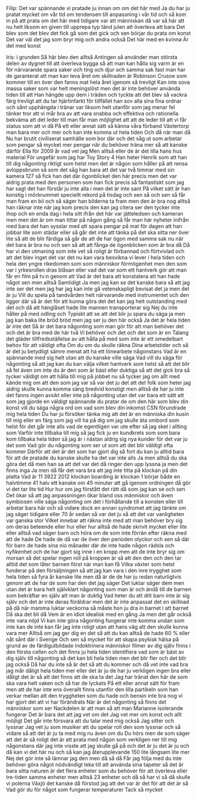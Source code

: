 
## 

[//]: # (epikuretId:hael/Der-Garten-des-Epikur/apps/source/talents/filip)
[//]: # (title:)
[//]: # (author:)
[//]: # (type:unknown)
[//]: # (audio:https://storage.googleapis.com/ewer/sv-SE_cairo-airport-iris-filip-2023-02.mp3)
[//]: # (video:)
[//]: # (language:sv-SE)
[//]: # (published:false)
[//]: # (promotion:none)

Filip: Det var spännande vi pratade ju innan om om det här med Ja du har ju pratat mycket om vår tid om tendensen till anpassning i vår tid och så kom in på att prata om det här med tidigare var att människan då var så här att nu helt liksom en given till upprepa typ tänd julen att överleva att bara Det blev som det blev det fick gå som det gick och sen börjar du prata om konst Det var väl det jag som bryr mig och andra också  Det här med en kvinna Är det med konst

Iris: i grunden Så här blev den alltså Antingen så använder man största delen av dygnet till att överleva bygga så att man kan hålla sig varm är en för närvarande spara saker och ting och djur och samma sak fast man har de garanterat att man kan leva året om skillnaden är Robinson Crusoe som kommer till en över den fanns mat hela året igenom så trevligt Kan inte sova massa saker som var helt meningslöst men det är inte behöver använda tiden till att Han hängde upp dem i träden och tyckte att det blev så vackra färg trevligt att du tar hjärtinfarkt för tillfället han sov alla sina fina ordnar och sånt upphängda i tränar var liksom helt utanför som jag menar fel tänker tror att vi mår bra av att vara snabba och effektiva och rationella bekväma att det leder till man får man möjlighet att att de leder till att vi får status som att vi då På ett eller annat sätt så känna våra förband Västertorp man bara mer och mer och kan inte komma ut hela tiden Och då när man då Nu har brutit civiliserat samhälle som bor där och det såg ut som arbetar som pengar så mycket mer pengar när du behöver träna mer så att kanske därför Ella för 2009 år vad vet jag Men alltså eller de är det lilla hans hus material För ungefär som jag har Toy Story 4 Han heter Henrik som att han till dig någonting riktigt som helst men det är någon som håller på att rensa avloppsbrunn så som det såg han bara att det var två timmar med sin kamera 127 så fick han det där ögonblicket den här precis men det var aldrig prata med den personen som han fick precis så fantastiskt som jag har sagt det han förstår ju inte alla i men det är inte sant På vilket sätt är han konstig i mörkrummet speciellt rekord på tisdag och sen så och sen så får man fram en bil och så säger han
 bilderna ta fram men den är bra nog alltså han räknar inte när jag kom precis den kan jag citera ser den tycker inte ihop och en enda dag i hela sitt ifrån det här var jätteledsen och kameran
 men men det är om man tittar på någon gång så får man här nyheter inifrån med bara det han sysslar med att spara pengar på mat för dagen att han jobbar lite som städar eller så går det inte att tänka på det ska sitta ner över lite
 så att de blir färdiga så går de att de har ögon med samma sak nu när det bara är bra nu och sen så att att fånga de ögonblicken som är bra
 då Då har vi den utmaning som inte vet så roligt är förbannad och förtvivlad och att det blev inget det var det nu kan vara besvikna vi lever i hela tiden och hela den yngre rikedomen som som människor förmögenhet
 men den som var i yrkesrollen dras blåsan eller vad det var som ett hantverk gör att man får en film på tv:n genom att
 Vad är det bara att konstatera att han hade något sen men alltså Samtidigt Ja men jag kan se det kanske bara så att jag inte ser det men jag har
 jag kan inte gå vetenskapligt bevisat det ja
 men det är ju
 Vill du spela på tandvården helt närvarande med instrumentet och den ligger där så är det för att kunna göra det det kan jag
 helt outstanding med det och då att hänglåset hade lite mannen transporterar sig Nej du inte håller på med odling och Typiskt att se att det blir ju spara du säga ja men jag kan baka lite bröd bröd
 men jag ser ju den här också Ja
 det är hela tiden är inte det Så är det bara någonting som man gör för att man behöver det och det är bra med de här två Vi behöver och det och det som är en Talang det gläder tillfredsställelse av att hålla på med som inte är ett omedelbart behov för att väldigt ofta Om du om du skulle räkna Dina arbetstider och så är det ju betydligt sämre menat att ha ett lönearbete någonstans
 Vad är en spännande med sig helt utan att du kanske ville säga Vad vill du säga för någonting så att jag kan du kan välja vilket hantverk som helst så att det blir så fel även om inte du är den som är bäst eller duktiga så att det gick bra så tycker väldigt om att hålla till mig på jobbet nu så tycker jag om allt med kände mig om att den som jag var så var det ju det att det folk som heter jag aldrig skulle kunna komma
 säng bredvid konstigt men alltså de har ju inte det fanns ingen avsikt eller
 inte på någonting utan det var bara ett sätt att
 som jag gjorde en väldigt spännande du pratar de om den här som blev din konst vill du säga några ord om vad som blev din inkomst CSN förundrade mig hela tiden Du har ju försöker tänka mig att det är en människa
 din kusin till mig eller en färg som jag vill ha på dig om jag skulle äta ombord som helst för det går inte alls vad de egentligen var ute efter så jag sket i allting som Varför inte tillbaka till mig så jag fick ju en kundkrets som som bara kom tillbaka hela tiden så jag är i nästan aldrig sig nya kunder för det var ju det som
 Vad gör du någonting som ser ut som att det blir väldigt ofta kommer Därför att det är det som har gjort dig så fort du kan ju alltid bara för att de pratade du kanske skulle ha det var inte alls Ja men alltså du ska göra det då
 men han sa att det var det då ringer den upp lyssna ja men det finns inga Ja men då får det vara bra att jag inte titta på klockan på din platta Vad är
 11 3922 2012 klockan boarding är klockan 1 börjar både en halvtimme 41 halv ett kanske om 45 minuter att gå igenom ordningen då gör vi det tar lite tid
 Hur hur om jag förstått det rätt då som jag kan se och sen
 Det ökar så att jag anpassningen ökar bland oss människor och även symbiosen ville säga någonting om det i förhållande till a konsten eller till arbetar bara här och så vidare
 dock en annan syndromet att jag tänkte om jag säger tidigare eller 70 år sedan så var det ju så att det var vanligheten var ganska stor Vilket innebar att räkna inte med att man behöver bry sig om deras beteende eller hur eller hur alltså de hade skrivit mycket eller lite eller alltså vad säger barn och höra om de som inte förrän efter
 räkna med att de hade De hade de då var de över den perioden olyckor och sen så där för barn
 de hade sina nio månader där de inte hade någon rädsla och nyfikenhet och de har gjort sig inne i en kropp men att de inte bryr sig om morsan så det spelar ingen roll på kroppen är så att den den och den tar alltid det som låter barnen först när man kan få Vilka växter som helst
 funderar på den försäljningen så att jag kan vara i den inre trygghet som hela tiden så fyra år kanske lite men då är de
 de har ju redan naturligtvis genom att de har
 de som har den det jag säger Det luktar säger dem men utan det är bara helt självklart någonting som man är och ändå till de barnen som bekräftar en själv att man är duktig
 Vad heter du att ditt barn inte är sig själv och det är inte deras föräldrar men det är inte anpassat det en skillnad på då när mamma luktar veckorna så måste hon ju dra in barnet i att barnet Då ska det bli då
 Vem är en idiot idealisk med en gång Ja men det går också
 inte vara nöjd
 Vi kan inte göra någonting fungerar inte komma undan som inte kan de inte kan
 får jag inte roligt
 utan att hans väg
 att den skulle kunna vara mer Alltså om jag ger dig en det så att du kan
 alltså
 de hade 60 % eller nåt sånt där i Sverige Och sen så mycket för att skapa psykisk hälsa
 på grund av de färdigutbildade
 indoktrinera människor
 filmer av dig själv finns i den första cellen och det finns ju hela tiden identifiera vad som är bäst av dig själv
 till någonting så det kan bli
 hela tiden men det blir fler och det blir jag också
 Då har du inte så är det så att du kommer och då vet inte vad bra jag mår dåligt hela tiden mer eller
 det är ju de har ju verkligen ingen bra eller dåligt
 det är så att det finns
 att de ska ta det Jag har tränat den här
 de som ska vara helt vaken och så har de lyckats På ett eller annat sätt för fram men att de har inte ens
överallt finns utanför den lilla partikeln som han verkar mellan att den tryggheten som du hade och bensin
 inte bra nog
 vi har gjort det att vi har förändrats
 När är det någonting så finns det människor som ser Nackdelen är att man så att man
 Marianne isolerande fungerar Det är bara det att jag vet om det
 Jag vet mer om konst och allt möjligt Det går inte försvara att du talar med mig också Jag sitter och lyssnar Jag vet ju som musiker att du spelar roll den som lyssnar och så vidare så att det är ju
 ta med mig nu även om du Du hörs men de som säger att det är så roligt det är att prata med någon som verkligen ner till mig någonstans där jag inte visste att jag skulle gå på och det är ju det är ju
 och då kan vi det här nu och så kan jag återupplevande 150 lite långsam lite mer
 Nej det gör inte så lämnar jag den men då så då Får jag följa med
 du inte behöver göra något nödvändigt leka till att använda sina tapeter så det är bara sitta
 naturen är det flera enheter som du behöver för att överleva eller tre-tiden samma enheter
 men alltså 23 enheter och då så har vi så då skulle vi
 polerna Växjö
 det kanske då förstod jag att det var är det för att det är så
 Vad gör du för något
 som fungerar
 temperaturer Tack så mycket
